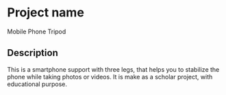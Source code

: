 # Project name

Mobile Phone Tripod

## Description
This is a smartphone support with three legs, that helps you to stabilize the phone while taking photos or videos.
It is make as a scholar project, with educational purpose.
